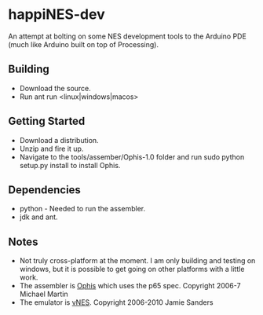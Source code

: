 happiNES-dev
============

An attempt at bolting on some NES development tools to the Arduino PDE (much like Arduino built on top of Processing).

Building
--------
* Download the source.
* Run ant run <linux|windows|macos>

Getting Started
---------------
* Download a distribution.
* Unzip and fire it up.  
* Navigate to the tools/assember/Ophis-1.0 folder and run sudo python setup.py install to install Ophis.

Dependencies
-----------
* python - Needed to run the assembler.
* jdk and ant.


Notes
-----
* Not truly cross-platform at the moment.  I am only building and testing on windows, but it is possible to get going on other platforms with a little work.
* The assembler is [Ophis](https://hkn.eecs.berkeley.edu/~mcmartin/ophis/) which uses the p65 spec.  Copyright 2006-7 Michael Martin
* The emulator is [vNES](http://www.thatsanderskid.com/programming/vnes/index.html).  Copyright 2006-2010 Jamie Sanders